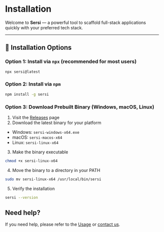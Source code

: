 # Installation

Welcome to **Sersi** — a powerful tool to scaffold full-stack applications quickly with your preferred tech stack.

---

## 🔁 Installation Options

### Option 1: Install via `npx` (recommended for most users)

```bash
npx sersi@latest
```

### Option 2: Install via `npm`

```bash
npm install -g sersi
```

### Option 3: Download Prebuilt Binary (Windows, macOS, Linux)

1. Visit the [Releases](https://github.com/sersi-project/sersi/releases) page
2. Download the latest binary for your platform

-   Windows: `sersi-windows-x64.exe`
-   macOS: `sersi-macos-x64`
-   Linux: `sersi-linux-x64`

3. Make the binary executable

```bash
chmod +x sersi-linux-x64
```

4. Move the binary to a directory in your PATH

```bash
sudo mv sersi-linux-x64 /usr/local/bin/sersi
```

5. Verify the installation

```bash
sersi --version
```

## Need help?

If you need help, please refer to the [Usage](./USAGE.md) or [contact us](https://sersi.dev/help).
